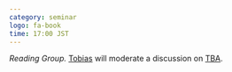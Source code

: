 ```yaml
---
category: seminar
logo: fa-book
time: 17:00 JST
---
```


*Reading Group.* [Tobias](https://www.informatik.tu-darmstadt.de/mai/multimodal_ai/people_mai/teamdetails_136576.en.jsp) will moderate a discussion on [TBA](.).